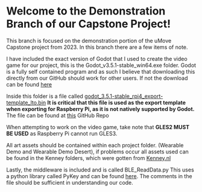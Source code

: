 ﻿# Welcome to the Demonstration Branch of our Capstone Project!
This branch is focused on the demonstration portion of the uMove Capstone project from 2023. 
In this branch there are a few items of note. 

I have included the exact version of Godot that I used to create the video game for our project, this is the Godot_v3.5.1-stable_win64.exe folder. Godot is a fully self contained program and as such I believe that downloading this directly from our GitHub should work for other users. If not the download can be found [here](https://github.com/godotengine/godot/releases)

Inside this folder is a file called [godot_3.5.1-stable_rpi4_export-template_lto.bin](https://github.com/aj-funari/capstone_ISE/blob/demonstration/Godot_v3.5.1-stable_win64.exe/godot_3.5.1-stable_rpi4_export-template_lto.bin "godot_3.5.1-stable_rpi4_export-template_lto.bin")
**It is critical that this file is used as the export template when exporting for Raspberry Pi, as it is not natively supported by Godot.** The file can be found at [this](https://github.com/hiulit/Unofficial-Godot-Engine-Raspberry-Pi) GitHub Repo

When attempting to work on the video game, take note that **GLES2 MUST BE USED** as Raspberry Pi cannot run GLES3. 

All art assets should be contained within each project folder. (Wearable Demo and Wearable Demo Desert), if problems occur all assets used can be found in the Kenney folders, which were gotten from [Kenney.nl](https://www.kenney.nl/)

Lastly, the middleware is included and is called BLE_ReadData.py This uses a python library called PyKey and can be found [here](https://github.com/gauthsvenkat/pyKey). The comments in the file should be sufficient in understanding our code. 
